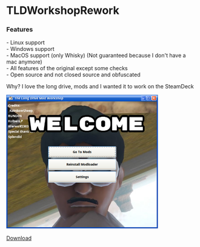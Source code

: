 # TLDWorkshopRework

<h3>Features</h3>
- Linux support
<br>
- Windows support
<br>
- MacOS support (only Whisky) (Not guaranteed because I don't have a mac anymore)
<br>
- All features of the original except some checks
<br>
- Open source and not closed source and obfuscated
<br>

Why? I love the long drive, mods and I wanted it to work on the SteamDeck

<img src="https://github.com/werwolf2303/TLDWorkshopRework/blob/main/preview.png?raw=true" width="400">

<a href="https://github.com/werwolf2303/TLDWorkshopRework/releases/latest/download/TLDWorkshopRework.jar">Download
